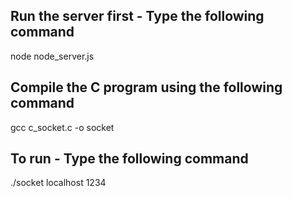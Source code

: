 ## Run the server first - Type the following command
node node_server.js

## Compile the C program using the following command
gcc c_socket.c -o socket

## To run -  Type the following command
./socket localhost 1234
